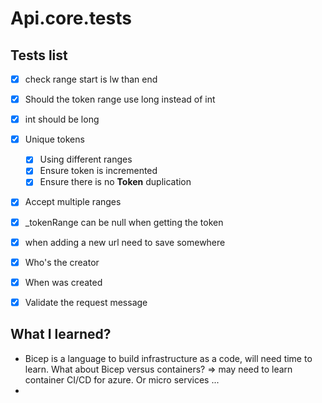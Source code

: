 # Api.core.tests

## Tests list
- [x] check range start is lw than end
- [x] Should the token range use long instead of int
- [x] int should be long
- [x] Unique tokens
	- [x] Using different ranges
	- [x] Ensure token is incremented
	- [x] Ensure there is no **Token** duplication
- [x] Accept multiple ranges
- [x] _tokenRange can be null when getting the token
- [x] when adding a new url need to save somewhere
- [x] Who's the creator
- [x] When was created
- [x] Validate the request message


## What I learned?

* Bicep is a language to build infrastructure as a code, will need time to learn. What about Bicep versus containers? => may need to learn container CI/CD for azure. Or micro services ... 
*  